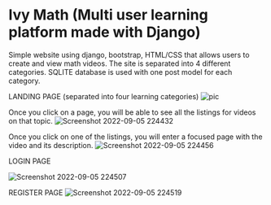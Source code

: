 # Ivy Math (Multi user learning platform made with Django)

Simple website using django, bootstrap, HTML/CSS that allows users to create and view math videos. 
The site is separated into 4 different categories. SQLITE database is used with one post model for each category.



LANDING PAGE (separated into four learning categories)
![pic](https://user-images.githubusercontent.com/73012906/188535914-d20828d2-7409-4560-9bc6-d971c280e52c.png)


Once you click on a page, you will be able to see all the listings for videos on that topic.
![Screenshot 2022-09-05 224432](https://user-images.githubusercontent.com/73012906/188536347-3b89867c-58fe-429a-aca8-5d2e8ba401d9.png)


Once you click on one of the listings, you will enter a focused page with the video and its description.
![Screenshot 2022-09-05 224456](https://user-images.githubusercontent.com/73012906/188536404-ad9f6952-e291-4dba-8a3c-696c4dce2a94.png)


LOGIN PAGE

![Screenshot 2022-09-05 224507](https://user-images.githubusercontent.com/73012906/188536555-176fb374-edcd-4eb7-84de-f8a8855b7180.png)


REGISTER PAGE
![Screenshot 2022-09-05 224519](https://user-images.githubusercontent.com/73012906/188536565-d49b7d77-1daa-4bbb-9e23-5acfa074c061.png)
